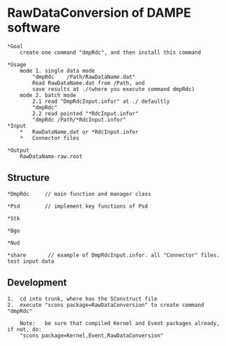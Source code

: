 
#   RawDataConversion of DAMPE software

    *Goal
        create one command "dmpRdc", and then install this command

    *Usage
        mode 1. single data mode
            "dmpRdc    /Path/RawDataName.dat"
            Read RawDataName.dat from /Path, and
            save results at ./(where you execute command dmpRdc)
        mode 2. batch mode
            2.1 read "DmpRdcInput.infor" at ./ defaultly
            "dmpRdc"
            2.2 read pointed "*RdcInput.infor"
            "dmpRdc /Path/*RdcInput.infor"
    *Input
        *   RawDataName.dat or *RdcInput.infor
        *   Connector files

    *Output
        RawDataName-raw.root

##  Structure

    *DmpRdc     // main function and manager class

    *Psd        // implement key functions of Psd

    *Stk

    *Bgo

    *Nud

    *share       // example of DmpRdcInput.infor. all "Connector" files. test input data

##  Development

    1.  cd into trunk, where has the SConstruct file
    2.  execute "scons package=RawDataConversion" to create command "dmpRdc"

        Note:   be sure that compiled Kernel and Event packages already, if not, do:
        "scons package=Kernel,Event,RawDataConversion"

